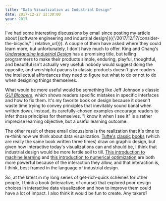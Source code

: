 ```yaml
---
title: "Data Visualization as Industrial Design"
date: 2017-12-27 13:30:00
year: 2017
---
```


I've had some interesting discussions by email since posting my article about
[software engineering and industrial design]({{'/2017/12/17/consider-the-bicycle/' | relative_url}}).
A couple of them have asked where they could learn more,
but unfortunately,
I don't have much to offer.
King and Chang's *[Understanding Industrial Design](https://www.amazon.com/Understanding-Industrial-Design-Principles-Interaction/dp/1491920394/)*
has a promising title,
but telling programmers to make their products simple, enduring, playful, thoughtful, and beautiful
isn't actually very useful:
nobody would suggest doing the opposite,
and worshipful paeans to classic products doesn't give readers the intellectual affordances they need
to figure out what to do or not to do when designing things themselves.

What would be more useful would be something like Jeff Johnson's classic
*[GUI Bloopers](https://www.amazon.com/GUI-Bloopers-2-0-Second-Technologies/dp/0123706432/)*,
which shows readers specific mistakes in specific interfaces and how to fix them.
It's my favorite book on design because it doesn't waste time trying to convey principles
that inevitably sound banal when written down.
Instead,
its carefully-chosen examples encourage readers to infer those principles for themselves.
"I know it when I see it" is a rather imprecise learning objective,
but a useful learning outcome.

The other result of these email discussions is the realization that
it's time to re-think how we think about data visualization.
[Tufte's](https://www.amazon.com/Visual-Display-Quantitative-Information/dp/1930824130/)
[classic](https://www.amazon.com/Envisioning-Information-Edward-R-Tufte/dp/1930824149/)
[books](https://www.amazon.com/Visual-Explanations-Quantities-Evidence-Narrative/dp/1930824157/)
(which are really the same book written three times)
draw on graphic design,
but given how interactive today's visualizations can and should be,
I think that industrial design would be more fertile soil to till.
[This introduction to machine learning](http://www.r2d3.us/visual-intro-to-machine-learning-part-1/)
and [this introduction to numerical optimization](http://www.benfrederickson.com/numerical-optimization/)
are both more powerful because of the interaction they allow,
and that interaction is,
I think,
best framed in the language of industrial design.

So,
at the latest in my long series of get-rich-quick schemes for other people,
I think a book (interactive, of course) that explored poor design choices in interactive data visualization
and how to improve them
could have a lot of impact.
I also think it would be fun to create.
Any takers?
